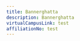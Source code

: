 ```yaml
---
title: Bannerghatta
description: Bannerghatta
virtualCampusLink: test
affiliationNo: test
---
```










